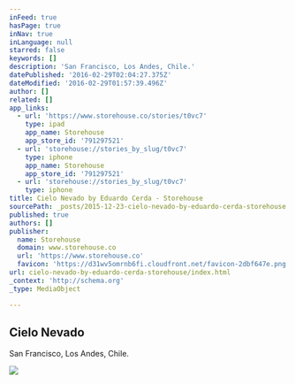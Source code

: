 ```yaml
---
inFeed: true
hasPage: true
inNav: true
inLanguage: null
starred: false
keywords: []
description: 'San Francisco, Los Andes, Chile.'
datePublished: '2016-02-29T02:04:27.375Z'
dateModified: '2016-02-29T01:57:39.496Z'
author: []
related: []
app_links:
  - url: 'https://www.storehouse.co/stories/t0vc7'
    type: ipad
    app_name: Storehouse
    app_store_id: '791297521'
  - url: 'storehouse://stories_by_slug/t0vc7'
    type: iphone
    app_name: Storehouse
    app_store_id: '791297521'
  - url: 'storehouse://stories_by_slug/t0vc7'
    type: iphone
title: Cielo Nevado by Eduardo Cerda - Storehouse
sourcePath: _posts/2015-12-23-cielo-nevado-by-eduardo-cerda-storehouse.md
published: true
authors: []
publisher:
  name: Storehouse
  domain: www.storehouse.co
  url: 'https://www.storehouse.co'
  favicon: 'https://d31wv5omrnb6fi.cloudfront.net/favicon-2dbf647e.png'
url: cielo-nevado-by-eduardo-cerda-storehouse/index.html
_context: 'http://schema.org'
_type: MediaObject

---
```

<article style=""><h1>Cielo Nevado </h1><p>San Francisco, Los Andes, Chile.</p><img src="https://s3-us-west-2.amazonaws.com/the-grid-img/p/8c60ac8e4a25128f43d104e4fe16266c9c5a900f.jpg" /></article>